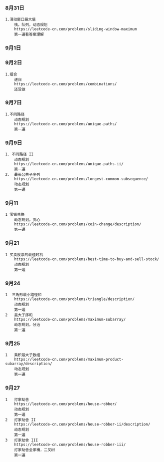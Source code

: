 ### 8月31日
    1.滑动窗口最大值
        栈，队列，动态规划 
        https://leetcode-cn.com/problems/sliding-window-maximum 
        第一遍看答案理解
### 9月1日
### 9月2日
    1.组合
        递归
        https://leetcode-cn.com/problems/combinations/
        还没做
### 9月7日
    1.不同路径
        动态规划
        https://leetcode-cn.com/problems/unique-paths/
        第一遍
### 9月9日
    1. 不同路径 II
        动态规划
        https://leetcode-cn.com/problems/unique-paths-ii/
        第一遍
    2.  最长公共子序列
        https://leetcode-cn.com/problems/longest-common-subsequence/
        动态规划        
        第一遍
### 9月11
    1 零钱兑换
        动态规划，贪心
        https://leetcode-cn.com/problems/coin-change/description/
        第一遍
### 9月21
    1 买卖股票的最佳时机
        https://leetcode-cn.com/problems/best-time-to-buy-and-sell-stock/
        动态规划
        第一遍
### 9月24
    1  三角形最小路径和
        https://leetcode-cn.com/problems/triangle/description/
        动态规划
        第一遍 
    2   最大子序和
        https://leetcode-cn.com/problems/maximum-subarray/
        动态规划，分治
        第一遍 
### 9月25
    1   乘积最大子数组
        https://leetcode-cn.com/problems/maximum-product-subarray/description/
        动态规划
        第一遍 
### 9月27
    1   打家劫舍
        https://leetcode-cn.com/problems/house-robber/
        动态规划
        第一遍 
    2   打家劫舍 II
        https://leetcode-cn.com/problems/house-robber-ii/description/
        动态规划
        第一遍
    3   打家劫舍 III
        https://leetcode-cn.com/problems/house-robber-iii/
        打家劫舍全家桶，二叉树
        第一遍